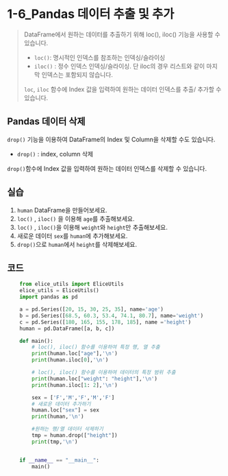 # 1-6_Pandas 데이터 추출 및 추가

>DataFrame에서 원하는 데이터를 추출하기 위해 loc(), iloc() 기능을 사용할 수 있습니다.
>
>- `loc()`: 명시적인 인덱스를 참조하는 인덱싱/슬라이싱
>- `iloc()` : 정수 인덱스 인덱싱/슬라이싱. 단 iloc의 경우 리스트와 같이 마지막 인덱스는 포함되지 않습니다.
>
>`loc`, `iloc` 함수에 Index 값을 입력하여 원하는 데이터 인덱스를 추출/ 추가할 수 있습니다.



## Pandas 데이터 삭제

`drop()` 기능을 이용하여 DataFrame의 Index 및 Column을 삭제할 수도 있습니다.

- `drop()` : index, column 삭제

`drop()`함수에 Index 값을 입력하여 원하는 데이터 인덱스를 삭제할 수 있습니다.



## 실습

1. `human` DataFrame을 만들어보세요.
2. `loc()` , `iloc()` 을 이용해 `age`를 추출해보세요.
3. `loc()` , `iloc()`을 이용해 `weight`와 `height`만 추출해보세요.
4. 새로운 데이터 `sex`를 `human`에 추가해보세요.
5. `drop()`으로 `human`에서 `height`를 삭제해보세요.



## 코드

```python
    from elice_utils import EliceUtils
    elice_utils = EliceUtils()
    import pandas as pd

    a = pd.Series([20, 15, 30, 25, 35], name='age')
    b = pd.Series([68.5, 60.3, 53.4, 74.1, 80.7], name='weight')
    c = pd.Series([180, 165, 155, 178, 185], name ='height')
    human = pd.DataFrame([a, b, c])

    def main():
        # loc(), iloc() 함수를 이용하여 특정 행, 열 추출 
        print(human.loc["age"],'\n')
        print(human.iloc[0],'\n')

        # loc(), iloc() 함수를 이용하여 데이터의 특정 범위 추출
        print(human.loc["weight": "height"],'\n')
        print(human.iloc[1: 2],'\n')

        sex = ['F','M','F','M','F']
        # 새로운 데이터 추가하기
        human.loc["sex"] = sex 
        print(human,'\n')

        #원하는 행/열 데이터 삭제하기
        tmp = human.drop(["height"])
        print(tmp,'\n')


    if __name__ == "__main__":
        main()
```

